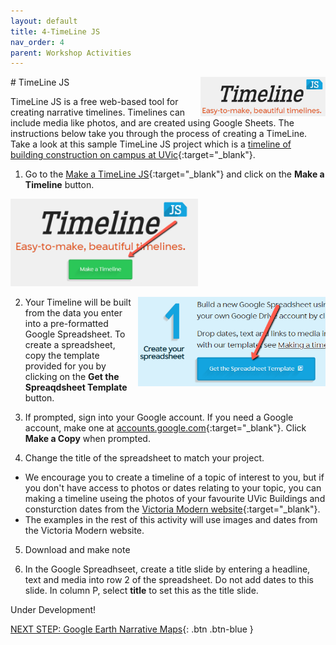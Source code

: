 ```yaml
---
layout: default
title: 4-TimeLine JS
nav_order: 4
parent: Workshop Activities
---
```

<img src="images/timeline-logo.png" style="float:right;width:200px" alt="TimeLine JS Logo">
# TimeLine JS

TimeLine JS is a free web-based tool for creating narrative timelines. Timelines can include media like photos, and are created using Google Sheets. The instructions below take you through the process of creating a TimeLine. Take a look at this sample TimeLine JS project which is a [timeline of building construction on campus at UVic](https://bit.ly/2W5LvBO){:target="_blank"}.

1. Go to the [Make a TimeLine JS](https://timeline.knightlab.com/){:target="_blank"} and click on the **Make a Timeline** button.
<img src="images/timeline-make.png" style="width:300px" alt="TimeLine JS Make Button">

2. <img src="images/timeline-template.png" style="float:right;width:300px;" alt="Copy the Google Sheets template">Your Timeline will be built from the data you enter into a pre-formatted Google Spreadsheet. To create a spreadsheet, copy the template provided for you by clicking on the **Get the Spreaqdsheet Template** button. 

3. If prompted, sign into your Google account. If you need a Google account, make one at [accounts.google.com](https://accounts.google.com){:target="_blank"}. Click **Make a Copy** when prompted.

4. Change the title of the spreadsheet to match your project. 
- We encourage you to create a timeline of a topic of interest to you, but if you don't have access to photos or dates relating to your topic, you can making a timeline useing the photos of your favourite UVic Buildings and consturction dates from the [Victoria Modern website](http://uvac.uvic.ca/Architecture_Exhibits/UVic_campus/){:target="_blank"}. 
- The examples in the rest of this activity will use images and dates from the Victoria Modern website.

5. Download and make note

5. In the Google Spreadhseet, create a title slide by entering a headline, text and media into row 2 of the spreadsheet. Do not add dates to this slide. In column P, select **title** to set this as the title slide.

Under Development!<br>

[NEXT STEP: Google Earth Narrative Maps](google-narrative-maps.html){: .btn .btn-blue }

